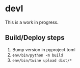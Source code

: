 # devl

This is a work in progress.

## Build/Deploy steps

  1. Bump version in pyproject.toml
  2. `env/bin/python -m build`
  3. `env/bin/twine upload dist/*`

